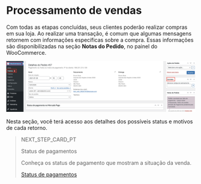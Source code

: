 # Processamento de vendas

Com todas as etapas concluídas, seus clientes poderão realizar compras em sua loja. Ao realizar uma transação, é comum que algumas mensagens retornem com informações específicas sobre a compra. Essas informações são disponibilizadas na seção **Notas do Pedido**, no painel do WooCommerce.

![Notas do pedido](/images/woocomerce/pt_order_notes_01.png)

Nesta seção, você terá acesso aos detalhes dos possíveis status e motivos de cada retorno.

> NEXT_STEP_CARD_PT
>
> Status de pagamentos
>
> Conheça os status de pagamento que mostram a situação da venda.
>
> [Status de pagamentos](https://www.mercadopago[FAKER][URL][DOMAIN]/developers/pt/guides/woocommerce/payment-status)
